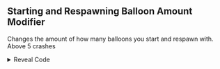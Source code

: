 ## Starting and Respawning Balloon Amount Modifier

Changes the amount of how many balloons you start and respawn with. Above 5 crashes

<details>
<summary>Reveal Code</summary>

Replace X with the amount (0-5)

```armv7
0065EB24 0000000X
```
</details>